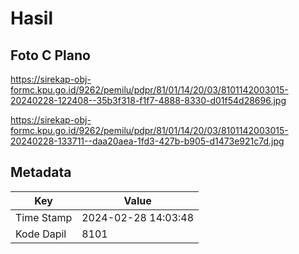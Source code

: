 # Hasil

## Foto C Plano

https://sirekap-obj-formc.kpu.go.id/9262/pemilu/pdpr/81/01/14/20/03/8101142003015-20240228-122408--35b3f318-f1f7-4888-8330-d01f54d28696.jpg

https://sirekap-obj-formc.kpu.go.id/9262/pemilu/pdpr/81/01/14/20/03/8101142003015-20240228-133711--daa20aea-1fd3-427b-b905-d1473e921c7d.jpg


## Metadata

| Key        | Value               |
| ---------- | ------------------- |
| Time Stamp | 2024-02-28 14:03:48 |
| Kode Dapil | 8101                |




